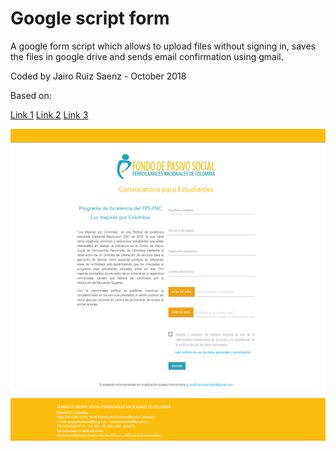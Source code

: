 # Google script form
A google form script which allows to upload files without signing in, saves the files in google drive and sends email confirmation using gmail.

Coded by Jairo Ruiz Saenz - October 2018

Based on:

[Link 1](https://www.labnol.org/internet/receive-files-in-google-drive/19697/)
[Link 2](https://medium.com/@dmccoy/how-to-submit-an-html-form-to-google-sheets-without-google-forms-b833952cc175)
[Link 3](https://ctrlq.org/code/19117-save-gmail-as-pdf?_ga=2.160396157.1718000879.1540091702-379554840.1539588470)

!["Form Image"](form.png)

